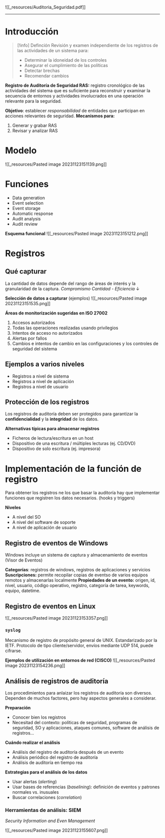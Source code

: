 ![[_resources/Auditoria_Seguridad.pdf]]

---

# Introducción
> [!info] Definción
> Revisión y examen independiente de los registros de las actividades de un sistema para:
> - Determinar la idoneidad de los controles
> - Asegurar el cumplimiento de las políticas
> - Detectar brechas
> - Recomendar cambios

**Registro de Auditoría de Seguridad RAS:** registro cronológico de las actividades del sistema que es suficiente para reconstruir y examinar la secuencia de entornos y actividades involucrados en una operación relevante para la seguridad.

**Objetivo**: establecer *responsabilidad* de entidades que participan en acciones relevantes de seguridad.
**Mecanismos para:**
1. Generar y grabar RAS
2. Revisar y analizar RAS

# Modelo
![[_resources/Pasted image 20231123151139.png]]

# Funciones
- Data generation
- Event selection
- Event storage
- Automatic response
- Audit analysis
- Audit review

**Esquema funcional**
![[_resources/Pasted image 20231123151212.png]]

# Registros
## Qué capturar
La cantidad de datos depende del rango de áreas de interés y la granularidad de la captura.
*Compromismo Cantidad - Eficiencia* ↓

**Selección de datos a capturar** (ejemplos)
![[_resources/Pasted image 20231123151535.png]]

**Áreas de monitorización sugeridas en ISO 27002**
1. Accesos autorizados
2. Todas las operaciones realizadas usando privilegios
3. Intentos de acceso no autorizados
4. Alertas por fallos
5. Cambios e intentos de cambio en las configuraciones y los controles de seguridad del sistema

## Ejemplos a varios niveles
- Registros a nivel de sistema
- Registros a nivel de aplicación
- Registros a nivel de usuario

## Protección de los registros
Los registros de auditoría deben ser protegidos para garantizar la **confidencialidad** y la **integridad** de los datos.

**Alternativas típicas para almacenar registros**
- Ficheros de lectura/escritura en un host
- Dispositivo de una escritura / múltiples lecturas (ej. CD/DVD)
- Dispositivo de solo escritura (ej. impresora)

# Implementación de la función de registro
Para obtener los registros ne los que basar la auditoría hay que implementar funciones que registren los datos necesarios. (hooks y triggers)

**Niveles**
- A nivel del SO
- A nivel del software de soporte
- A nivel de aplicación de usuario

## Registro de eventos de Windows
Windows incluye un sistema de captura y almacenamiento de eventos (Visor de Eventos)

**Categorías**: registros de windows, registros de aplicaciones y servicios
**Suscripciones:** permite recopilar copias de eventso de varios equipos remotos y almacenarlas localmente
**Propiedades de un evento:** origen, id, nivel, usuario, código operativo, registro, categoría de tarea, keywords, equipo, datetime.


## Registro de eventos en Linux
![[_resources/Pasted image 20231123153357.png]]

### `syslog`
Mecanismo de registro de propósito general de UNIX. Estandarizado por la IETF. Protocolo de tipo cliente/servidor, envíos mediante UDP 514, puede cifrarse.

**Ejemplos de utilización en entornos de red (CISCO)**
![[_resources/Pasted image 20231123154236.png]]

## Análisis de registros de auditoría
Los procedimientos para anlaizar los registros de auditoría son diversos. Dependen de muchos factores, pero hay aspectos generales a considerar.

**Preparación**
- Conocer bien los registros
- Necesitad del contexto: políticas de seguridad, programas de seguridad, SO y aplicaciones, ataques comunes, software de análisis de registros...

**Cuándo realizar el análisis**
- Análisis del registro de auditoría después de un evento
- Análisis periódico del registro de auditoría
- Análisis de auditoría en tiempo rea

**Estrategias para el análisis de los datos**
- Usar alertas (*alerting*)
- Usar bases de referencias (*baselining*): definición de eventos y patrones normales vs. inusuales
- Buscar correlaciones (*correlation*)

### Herramientas de análisis: SIEM
*Security Information and Even Management*

![[_resources/Pasted image 20231123155607.png]]